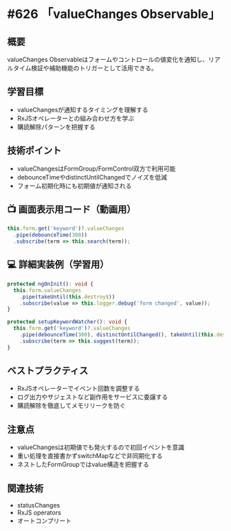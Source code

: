 # #626 「valueChanges Observable」

## 概要
valueChanges Observableはフォームやコントロールの値変化を通知し、リアルタイム検証や補助機能のトリガーとして活用できる。

## 学習目標
- valueChangesが通知するタイミングを理解する
- RxJSオペレーターとの組み合わせ方を学ぶ
- 購読解除パターンを把握する

## 技術ポイント
- valueChangesはFormGroup/FormControl双方で利用可能
- debounceTimeやdistinctUntilChangedでノイズを低減
- フォーム初期化時にも初期値が通知される

## 📺 画面表示用コード（動画用）
```typescript
this.form.get('keyword')?.valueChanges
  .pipe(debounceTime(300))
  .subscribe(term => this.search(term));
```

## 💻 詳細実装例（学習用）
```typescript
protected ngOnInit(): void {
  this.form.valueChanges
    .pipe(takeUntil(this.destroy$))
    .subscribe(value => this.logger.debug('form changed', value));
}

protected setupKeywordWatcher(): void {
  this.form.get('keyword')?.valueChanges
    .pipe(debounceTime(300), distinctUntilChanged(), takeUntil(this.destroy$))
    .subscribe(term => this.suggest(term));
}
```

## ベストプラクティス
- RxJSオペレーターでイベント回数を調整する
- ログ出力やサジェストなど副作用をサービスに委譲する
- 購読解除を徹底してメモリリークを防ぐ

## 注意点
- valueChangesは初期値でも発火するので初回イベントを意識
- 重い処理を直接書かずswitchMapなどで非同期化する
- ネストしたFormGroupではvalue構造を把握する

## 関連技術
- statusChanges
- RxJS operators
- オートコンプリート
